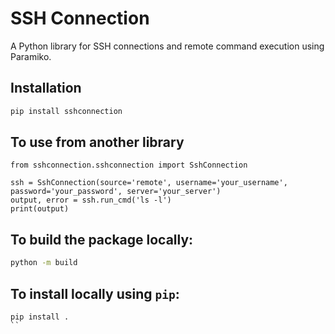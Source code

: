 # SSH Connection

A Python library for SSH connections and remote command execution using Paramiko.

## Installation

```bash
pip install sshconnection
```

## To use from another library
```
from sshconnection.sshconnection import SshConnection

ssh = SshConnection(source='remote', username='your_username', password='your_password', server='your_server')
output, error = ssh.run_cmd('ls -l')
print(output)
```

## To build the package locally:

```bash
python -m build
```

## To install locally using `pip`:
```
pip install .
``
